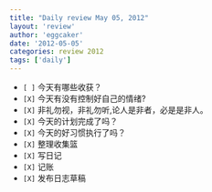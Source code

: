 ```yaml
---
title: "Daily review May 05, 2012" 
layout: 'review'
author: 'eggcaker'
date: '2012-05-05'
categories: review 2012
tags: ['daily']
---
```



  * `[ ]` 今天有哪些收获？ 
  * `[X]` 今天有没有控制好自己的情绪? 
  * `[X]` 非礼勿视，非礼勿听,论人是非者，必是是非人。 
  * `[X]` 今天的计划完成了吗？ 
  * `[X]` 今天的好习惯执行了吗？ 
  * `[X]` 整理收集篮 
  * `[X]` 写日记 
  * `[X]` 记账 
  * `[X]` 发布日志草稿 

